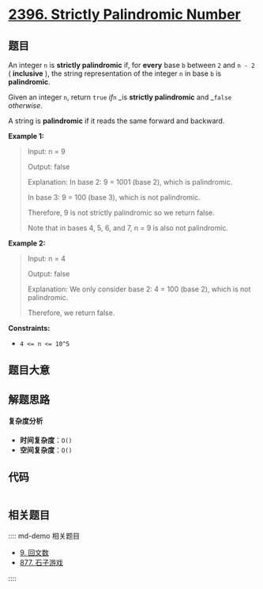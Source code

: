 # [2396. Strictly Palindromic Number](https://leetcode.com/problems/strictly-palindromic-number/)

## 题目

An integer `n` is **strictly palindromic** if, for **every** base `b` between
`2` and `n - 2` ( **inclusive** ), the string representation of the integer
`n` in base `b` is **palindromic**.

Given an integer `n`, return `true` _if_`n` _is **strictly palindromic** and
_`false` _otherwise_.

A string is **palindromic** if it reads the same forward and backward.

**Example 1:**

> Input: n = 9
>
> Output: false
>
> Explanation: In base 2: 9 = 1001 (base 2), which is palindromic.
>
> In base 3: 9 = 100 (base 3), which is not palindromic.
>
> Therefore, 9 is not strictly palindromic so we return false.
>
> Note that in bases 4, 5, 6, and 7, n = 9 is also not palindromic.

**Example 2:**

> Input: n = 4
>
> Output: false
>
> Explanation: We only consider base 2: 4 = 100 (base 2), which is not palindromic.
>
> Therefore, we return false.

**Constraints:**

- `4 <= n <= 10^5`

## 题目大意

## 解题思路

#### 复杂度分析

- **时间复杂度**：`O()`
- **空间复杂度**：`O()`

## 代码

```javascript

```

## 相关题目

:::: md-demo 相关题目

- [9. 回文数](./0009.md)
- [877. 石子游戏](https://leetcode.com/problems/stone-game)

::::
